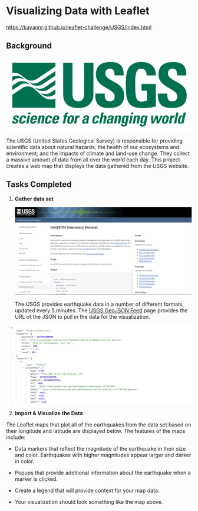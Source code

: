 # Visualizing Data with Leaflet

https://kayannr.github.io/leaflet-challenge/USGS/index.html

## Background

![1-Logo](USGS/static/images/1-Logo.png)

The USGS (United States Geological Survey) is responsible for providing scientific data about natural hazards, the health of our ecosystems and environment; and the impacts of climate and land-use change. They collect a massive amount of data from all over the world each day. This project creates a web map that displays the data gathered from the USGS website. 

## Tasks Completed 
1. **Gather data set**

   ![3-Data](USGS/static/images/3-Data.png)

   The USGS provides earthquake data in a number of different formats, updated every 5 minutes. The [USGS GeoJSON Feed](http://earthquake.usgs.gov/earthquakes/feed/v1.0/geojson.php) page provides the URL of the JSON to pull in the data for the visualization.

  ![4-JSON](USGS/static/images/4-JSON.png)
  
 2. **Import & Visualize the Data**

   The Leaflet maps that plot all of the earthquakes from the data set based on their longitude and latitude are displayed below. The features of the maps include: 
   * Data markers that reflect the magnitude of the earthquake in their size and color. Earthquakes with higher magnitudes  appear larger and darker in color.

   * Popups that provide additional information about the earthquake when a marker is clicked.

   * Create a legend that will provide context for your map data.

   * Your visualization should look something like the map above.

